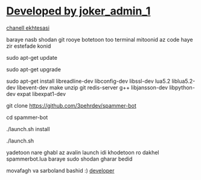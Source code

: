 # [Developed by joker_admin_1](https://telegram.me/@joker_Admin_1)

[chanell ekhtesasi](https://telegram.me/make_a_robot)

baraye nasb shodan git rooye botetoon too terminal mitoonid az code haye zir estefade konid

sudo apt-get update

sudo apt-get upgrade

sudo apt-get install libreadline-dev libconfig-dev libssl-dev lua5.2 liblua5.2-dev libevent-dev make unzip git redis-server g++ libjansson-dev libpython-dev expat libexpat1-dev

git clone https://github.com/3pehrdev/spammer-bot

cd spammer-bot

./launch.sh install

./launch.sh

yadetoon nare ghabl az avalin launch idi khodetoon ro dakhel spammerbot.lua baraye sudo shodan gharar bedid

movafagh va sarboland bashid :)
[developer](telegram.me/joker_admin_1)
